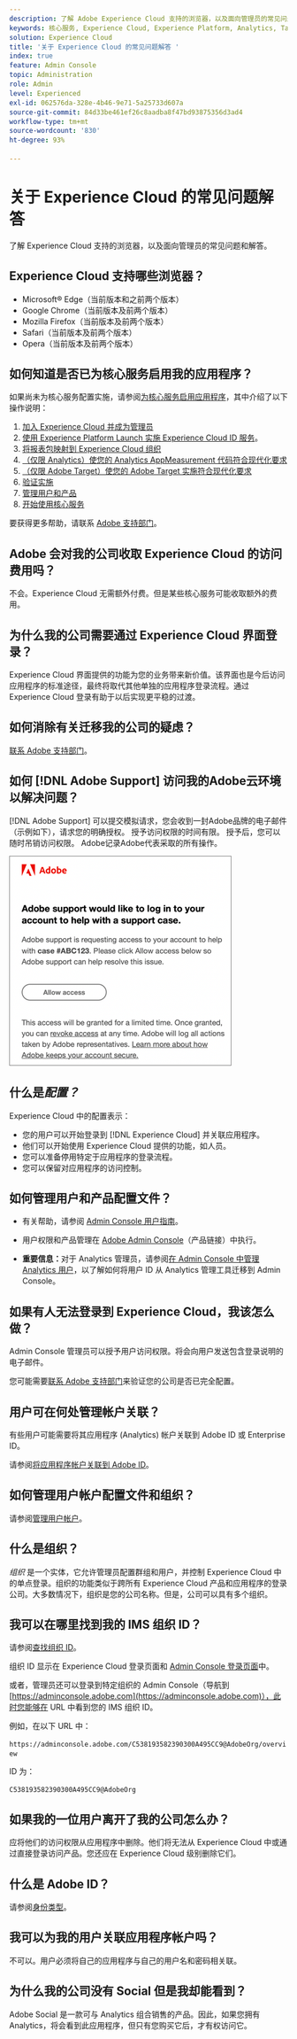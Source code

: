 ```yaml
---
description: 了解 Adobe Experience Cloud 支持的浏览器，以及面向管理员的常见问题解答。
keywords: 核心服务, Experience Cloud, Experience Platform, Analytics, Target, 用户管理。
solution: Experience Cloud
title: '关于 Experience Cloud 的常见问题解答 '
index: true
feature: Admin Console
topic: Administration
role: Admin
level: Experienced
exl-id: 062576da-328e-4b46-9e71-5a25733d607a
source-git-commit: 84d33be461ef26c8aadba8f47bd93875356d3ad4
workflow-type: tm+mt
source-wordcount: '830'
ht-degree: 93%

---
```


# 关于 Experience Cloud 的常见问题解答

了解 Experience Cloud 支持的浏览器，以及面向管理员的常见问题和解答。

## Experience Cloud 支持哪些浏览器？

* Microsoft® Edge（当前版本和之前两个版本）
* Google Chrome（当前版本及前两个版本）
* Mozilla Firefox（当前版本及前两个版本）
* Safari（当前版本及前两个版本）
* Opera（当前版本及前两个版本）

## 如何知道是否已为核心服务启用我的应用程序？

如果尚未为核心服务配置实施，请参阅[为核心服务启用应用程序](core-services.md#concept_07ED1D5C64234E77976E6D572E78FB9C)，其中介绍了以下操作说明：

1. [加入 Experience Cloud 并成为管理员](core-services.md#section_2423F0BD3DF642658103310EE5EA6154)
1. [使用 Experience Platform Launch 实施 Experience Cloud ID 服务](https://experienceleague.adobe.com/docs/experience-platform/tags/get-started/quick-start.html?lang=zh-Hans)。
1. [将报表包映射到 Experience Cloud 组织](core-services.md#concept_apg_zq2_rw)
1. [（仅限 Analytics）使您的 Analytics AppMeasurement 代码符合现代化要求](core-services.md#section_1798D9D0F05C47E29816AC4EEB9A0913)
1. [（仅限 Adobe Target）使您的 Adobe Target 实施符合现代化要求](core-services.md#section_C2F4493C7A36406DAE2266B429A4BD24)
1. [验证实施](core-services.md#section_E641782A0F4F44AF8C9C91216BE330D5)
1. [管理用户和产品](core-services.md#section_B6E95F4E0E12483CB9DA99CBC0C5A4AF)
1. [开始使用核心服务](core-services.md#section_960C06093623462E8EA247B3E97274A1)

要获得更多帮助，请联系 [Adobe 支持部门](https://experienceleague.adobe.com/?support-solution=General#support)。

## Adobe 会对我的公司收取 Experience Cloud 的访问费用吗？

不会。Experience Cloud 无需额外付费。但是某些核心服务可能收取额外的费用。

## 为什么我的公司需要通过 Experience Cloud 界面登录？

Experience Cloud 界面提供的功能为您的业务带来新价值。该界面也是今后访问应用程序的标准途径，最终将取代其他单独的应用程序登录流程。通过 Experience Cloud 登录有助于以后实现更平稳的过渡。

## 如何消除有关迁移我的公司的疑虑？

[联系 Adobe 支持部门](https://experienceleague.adobe.com/?support-solution=General#support)。

## 如何 [!DNL Adobe Support] 访问我的Adobe云环境以解决问题？

[!DNL Adobe Support] 可以提交模拟请求，您会收到一封Adobe品牌的电子邮件（示例如下），请求您的明确授权。 授予访问权限的时间有限。 授予后，您可以随时吊销访问权限。 Adobe记录Adobe代表采取的所有操作。

![](/help/interface/admin-getting-started/assets/support-email.png)

## 什么是&#x200B;_配置？_

Experience Cloud 中的配置表示：

* 您的用户可以开始登录到 [!DNL Experience Cloud] 并关联应用程序。
* 他们可以开始使用 Experience Cloud 提供的功能，如人员。
* 您可以准备停用特定于应用程序的登录流程。
* 您可以保留对应用程序的访问控制。

## 如何管理用户和产品配置文件？

* 有关帮助，请参阅 [Admin Console 用户指南](https://helpx.adobe.com/cn/enterprise/admin-guide.html)。

* 用户权限和产品管理在 [Adobe Admin Console](https://adminconsole.adobe.com/enterprise)（产品链接）中执行。

* **重要信息：**&#x200B;对于 Analytics 管理员，请参阅[在 Admin Console 中管理 Analytics 用户](https://experienceleague.adobe.com/docs/analytics/admin/user-product-management/migrate-users/c-migration-tool.html?lang=zh-Hans)，以了解如何将用户 ID 从 Analytics 管理工具迁移到 Admin Console。

## 如果有人无法登录到 Experience Cloud，我该怎么做？

Admin Console 管理员可以授予用户访问权限。将会向用户发送包含登录说明的电子邮件。

您可能需要[联系 Adobe 支持部门](https://experienceleague.adobe.com/?support-solution=General#support)来验证您的公司是否已完全配置。

## 用户可在何处管理帐户关联？

有些用户可能需要将其应用程序 (Analytics) 帐户关联到 Adobe ID 或 Enterprise ID。

请参阅[将应用程序帐户关联到 Adobe ID](organizations.md#task_FD389E78640848919E247AC5E95B8369)。

## 如何管理用户帐户配置文件和组织？

请参阅[管理用户帐户](organizations.md#topic_C31CB834F109465A82ED57FF0563B3F1)。

## 什么是组织？

*组织* 是一个实体，它允许管理员配置群组和用户，并控制 Experience Cloud 中的单点登录。组织的功能类似于跨所有 Experience Cloud 产品和应用程序的登录公司。大多数情况下，组织是您的公司名称。但是，公司可以具有多个组织。

## 我可以在哪里找到我的 IMS 组织 ID？

请参阅[查找组织 ID](organizations.md)。

组织 ID 显示在 Experience Cloud 登录页面和 [Admin Console 登录页面](https://adminconsole.adobe.com)中。

或者，管理员还可以登录到特定组织的 Admin Console（导航到 [https://adminconsole.adobe.com](https://adminconsole.adobe.com)），此时您能够在 URL 中看到您的 IMS 组织 ID。

例如，在以下 URL 中：

`https://adminconsole.adobe.com/C538193582390300A495CC9@AdobeOrg/overview`

ID 为：

`C538193582390300A495CC9@AdobeOrg`

## 如果我的一位用户离开了我的公司怎么办？

应将他们的访问权限从应用程序中删除。他们将无法从 Experience Cloud 中或通过直接登录访问产品。您还应在 Experience Cloud 级别删除它们。

## 什么是 Adobe ID？

请参阅[身份类型](https://helpx.adobe.com/cn/enterprise/using/identity.html)。

## 我可以为我的用户关联应用程序帐户吗？

不可以。用户必须将自己的应用程序与自己的用户名和密码相关联。

## 为什么我的公司没有 Social 但是我却能看到？

Adobe Social 是一款可与 Analytics 组合销售的产品。因此，如果您拥有 Analytics，将会看到此应用程序，但只有您购买它后，才有权访问它。
